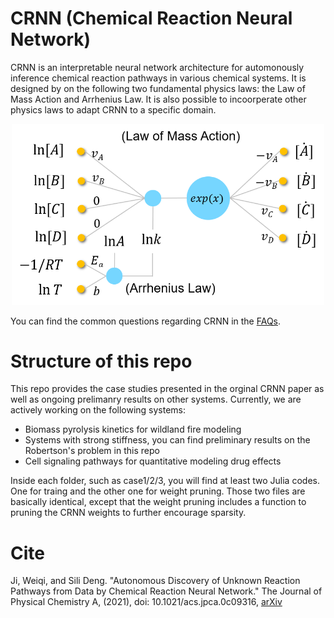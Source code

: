 # CRNN (Chemical Reaction Neural Network)

CRNN is an interpretable neural network architecture for automonously inference chemical reaction pathways in various chemical systems. It is designed by on the following two fundamental physics laws: the Law of Mass Action and Arrhenius Law. It is also possible to incoorperate other physics laws to adapt CRNN to a specific domain.

<p align="center">
<img src="./assets/CRNN_TOC.png" width="500">
</p>

You can find the common questions regarding CRNN in the [FAQs](https://github.com/DENG-MIT/CRNN/wiki/FAQs).

# Structure of this repo

This repo provides the case studies presented in the orginal CRNN paper as well as ongoing prelimanry results on other systems. Currently, we are actively working on the following systems:

* Biomass pyrolysis kinetics for wildland fire modeling
* Systems with strong stiffness, you can find preliminary results on the Robertson's problem in this repo
* Cell signaling pathways for quantitative modeling drug effects

Inside each folder, such as case1/2/3, you will find at least two Julia codes. One for traing and the other one for weight pruning. Those two files are basically identical, except that the weight pruning includes a function to pruning the CRNN weights to further encourage sparsity.

# Cite
Ji, Weiqi, and Sili Deng. "Autonomous Discovery of Unknown Reaction Pathways from Data by Chemical Reaction Neural Network." The Journal of Physical Chemistry A, (2021), doi: 10.1021/acs.jpca.0c09316, [arXiv](https://arxiv.org/abs/2002.09062)
